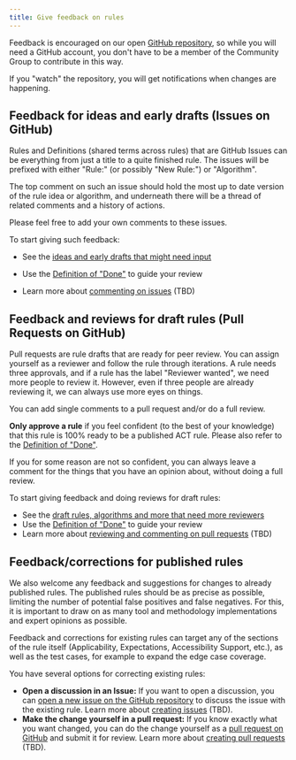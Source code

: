 ```yaml
---
title: Give feedback on rules
---
```


Feedback is encouraged on our open [GitHub repository](https://github.com/act-rules/act-rules.github.io), so while you will need a GitHub account, you don't have to be a member of the Community Group to contribute in this way.

If you "watch" the repository, you will get notifications when changes are happening.

## Feedback for ideas and early drafts (Issues on GitHub)

Rules and Definitions (shared terms across rules) that are GitHub Issues can be everything from just a title to a quite finished rule. The issues will be prefixed with either "Rule:" (or possibly "New Rule:") or "Algorithm".

The top comment on such an issue should hold the most up to date version of the rule idea or algorithm, and underneath there will be a thread of related comments and a history of actions.

Please feel free to add your own comments to these issues.

To start giving such feedback:

- See the [ideas and early drafts that might need input](https://github.com/act-rules/act-rules.github.io/issues)

- Use the [Definition of "Done"](../design/definition-of-done) to guide your review
- Learn more about [commenting on issues](#) (TBD)

## Feedback and reviews for draft rules (Pull Requests on GitHub)

Pull requests are rule drafts that are ready for peer review. You can assign yourself as a reviewer and follow the rule through iterations. A rule needs three approvals, and if a rule has the label "Reviewer wanted", we need more people to review it. However, even if three people are already reviewing it, we can always use more eyes on things.

You can add single comments to a pull request and/or do a full review.

**Only approve a rule** if you feel confident (to the best of your knowledge) that this rule is 100% ready to be a published ACT rule. Please also refer to the [Definition of "Done"](../design/definition-of-done).

If you for some reason are not so confident, you can always leave a comment for the things that you have an opinion about, without doing a full review.

To start giving feedback and doing reviews for draft rules:

- See the [draft rules, algorithms and more that need more reviewers](https://github.com/act-rules/act-rules.github.io/pulls?q=is%3Aopen+is%3Apr+label%3A%22reviewers+wanted%22)
- Use the [Definition of "Done"](../design/definition-of-done) to guide your review
- Learn more about [reviewing and commenting on pull requests](#) (TBD)

## Feedback/corrections for published rules

We also welcome any feedback and suggestions for changes to already published rules. The published rules should be as precise as possible, limiting the number of potential false positives and false negatives. For this, it is important to draw on as many tool and methodology implementations and expert opinions as possible.

Feedback and corrections for existing rules can target any of the sections of the rule itself (Applicability, Expectations, Accessibility Support, etc.), as well as the test cases, for example to expand the edge case coverage.

You have several options for correcting existing rules:

- **Open a discussion in an Issue:** If you want to open a discussion, you can [open a new issue on the GitHub repository](https://github.com/act-rules/act-rules.github.io/issues) to discuss the issue with the existing rule. Learn more about [creating issues](#) (TBD).
- **Make the change yourself in a pull request:** If you know exactly what you want changed, you can do the change yourself as a [pull request on GitHub](https://github.com/act-rules/act-rules.github.io/pulls) and submit it for review. Learn more about [creating pull requests](#) (TBD).

